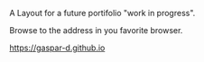 A Layout for a future portifolio "work in progress".

Browse to the address in you favorite browser.

https://gaspar-d.github.io
